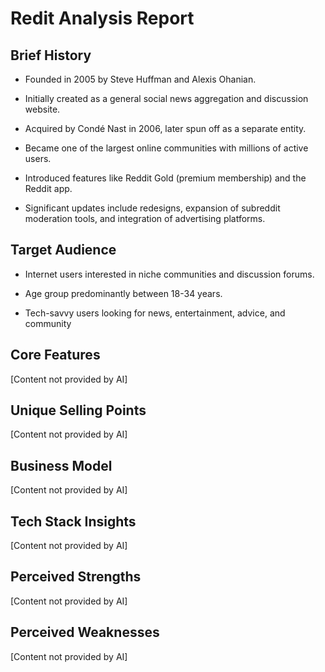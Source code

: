 # Redit Analysis Report


## Brief History

- Founded in 2005 by Steve Huffman and Alexis Ohanian.

- Initially created as a general social news aggregation and discussion website.
- Acquired by Condé Nast in 2006, later spun off as a separate entity.

- Became one of the largest online communities with millions of active users.
- Introduced features like Reddit Gold (premium membership) and the Reddit app.

- Significant updates include redesigns, expansion of subreddit moderation tools, and integration of advertising platforms.


## Target Audience

- Internet users interested in niche communities and discussion forums.

- Age group predominantly between 18-34 years.
- Tech-savvy users looking for news, entertainment, advice, and community

## Core Features
[Content not provided by AI]

## Unique Selling Points
[Content not provided by AI]

## Business Model
[Content not provided by AI]

## Tech Stack Insights
[Content not provided by AI]

## Perceived Strengths
[Content not provided by AI]

## Perceived Weaknesses
[Content not provided by AI]